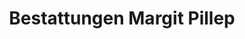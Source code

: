 ---
title: "Bestattungen Margit Pillep"
url: /rossleben-wiehe/bestattungen-margit-pillep/
shop: Bestattungen
---